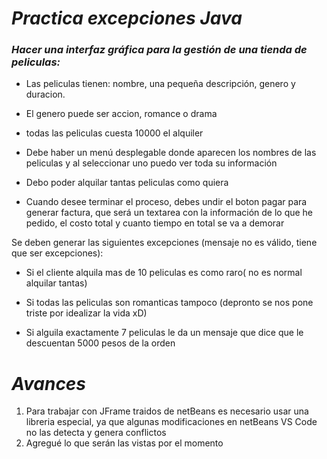 # _Practica excepciones Java_
### _Hacer una interfaz gráfica para la gestión de una tienda de peliculas:_


- Las peliculas tienen: nombre, una pequeña descripción, genero y duracion.

- El genero puede ser accion, romance o drama

- todas las peliculas cuesta 10000 el alquiler

- Debe haber un menú desplegable donde aparecen los nombres de las peliculas y al seleccionar uno puedo ver toda su información

- Debo poder alquilar tantas peliculas como quiera

- Cuando desee terminar el proceso, debes undir el boton pagar para generar factura, que será un textarea con la información de lo que he pedido, el costo total y cuanto tiempo en total se va a demorar

Se deben generar las siguientes excepciones (mensaje no es válido, tiene que ser excepciones):

- Si el cliente alquila mas de 10 peliculas es como raro( no es normal alquilar tantas)

- Si todas las peliculas son romanticas tampoco (depronto se nos pone triste por idealizar la vida xD)

- Si alguila exactamente 7 peliculas le da un mensaje que dice que le descuentan 5000 pesos de la orden

# _Avances_
1. Para trabajar con JFrame traidos de netBeans es necesario usar una libreria especial, ya que algunas modificaciones en netBeans VS Code no las detecta y genera conflictos
2. Agregué lo que serán las vistas por el momento